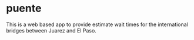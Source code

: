 # puente
This is a web based app to provide estimate wait times for the international bridges between Juarez and El Paso.

